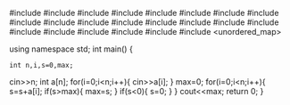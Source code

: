 #include <map>
#include <set>
#include <list>
#include <cmath>
#include <ctime>
#include <deque>
#include <queue>
#include <stack>
#include <string>
#include <bitset>
#include <cstdio>
#include <limits>
#include <vector>
#include <climits>
#include <cstring>
#include <cstdlib>
#include <fstream>
#include <numeric>
#include <sstream>
#include <iostream>
#include <algorithm>
#include <unordered_map>

using namespace std;
int main() {

    int n,i,s=0,max;
   cin>>n;
    int a[n];
    for(i=0;i<n;i++){
       cin>>a[i];
    }
    max=0;
     for(i=0;i<n;i++){
             s=s+a[i];
             if(s>max){
                 max=s;
         }
         if(s<0){
             s=0;
         }
     }
    cout<<max;
    return 0;
}

